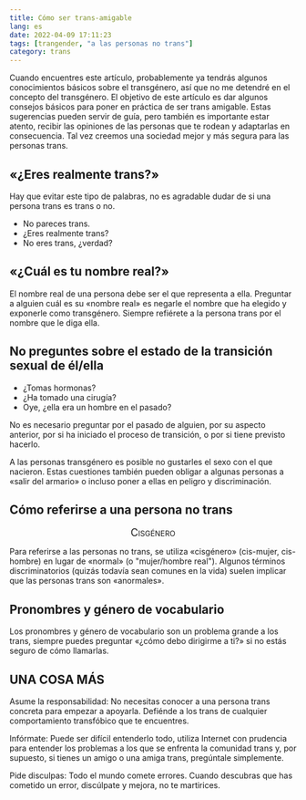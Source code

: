 ```yaml
---
title: Cómo ser trans-amigable
lang: es
date: 2022-04-09 17:11:23
tags: [trangender, "a las personas no trans"]
category: trans
---
```

Cuando encuentres este artículo, probablemente ya tendrás algunos conocimientos básicos sobre el transgénero, así que no me detendré en el concepto del transgénero. El objetivo de este artículo es dar algunos consejos básicos para poner en práctica de ser trans amigable. Estas sugerencias pueden servir de guía, pero también es importante estar atento, recibir las opiniones de las personas que te rodean y adaptarlas en consecuencia. Tal vez creemos una sociedad mejor y más segura para las personas trans.

<!--more-->

## «¿Eres realmente trans?»

Hay que evitar este tipo de palabras, no es agradable dudar de si una persona trans es trans o no.

- No pareces trans.
- ¿Eres realmente trans?
- No eres trans, ¿verdad?

## «¿Cuál es tu nombre real?»

El nombre real de una persona debe ser el que representa a ella. Preguntar a alguien cuál es su «nombre real» es negarle el nombre que ha elegido y exponerle como transgénero. Siempre refiérete a la persona trans por el nombre que le diga ella.

## No preguntes sobre el estado de la transición sexual de él/ella

- ¿Tomas hormonas?
- ¿Ha tomado una cirugía?
- Oye, ¿ella era un hombre en el pasado?

No es necesario preguntar por el pasado de alguien, por su aspecto anterior, por si ha iniciado el proceso de transición, o por si tiene previsto hacerlo.

A las personas transgénero es posible no gustarles el sexo con el que nacieron. Estas cuestiones también pueden obligar a algunas personas a «salir del armario» o incluso poner a ellas en peligro y discriminación.

## Cómo referirse a una persona no trans

<center style="font-size: large; font-variant: small-caps;">Cisgénero</center>

Para referirse a las personas no trans, se utiliza «cisgénero» (cis-mujer, cis-hombre) en lugar de «normal» (o "mujer/hombre real"). Algunos términos discriminatorios (quizás todavía sean comunes en la vida) suelen implicar que las personas trans son «anormales».

## Pronombres y género de vocabulario

Los pronombres y género de vocabulario son un problema grande a los trans, siempre puedes preguntar «¿cómo debo dirigirme a ti?» si no estás seguro de cómo llamarlas.

## UNA COSA MÁS

Asume la responsabilidad: No necesitas conocer a una persona trans concreta para empezar a apoyarla. Defiénde a los trans de cualquier comportamiento transfóbico que te encuentres.

Infórmate: Puede ser difícil entenderlo todo, utiliza Internet con prudencia para entender los problemas a los que se enfrenta la comunidad trans y, por supuesto, si tienes un amigo o una amiga trans, pregúntale simplemente.

Pide disculpas: Todo el mundo comete errores. Cuando descubras que has cometido un error, discúlpate y mejora, no te martirices.
